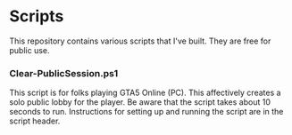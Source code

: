 # Scripts

This repository contains various scripts that I've built. They are free for public use.

### Clear-PublicSession.ps1
This script is for folks playing GTA5 Online (PC). This affectively creates a solo public lobby for the player. Be aware that the script takes about 10 seconds to run. Instructions for setting up and running the script are in the script header.
